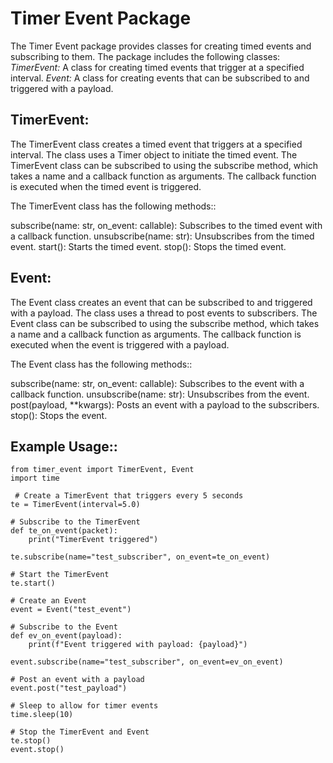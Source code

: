 # Timer Event Package

The Timer Event package provides classes for creating timed events and subscribing to them. The package includes the following classes:
*TimerEvent:* A class for creating timed events that trigger at a specified interval.
*Event:* A class for creating events that can be subscribed to and triggered with a payload.

## **TimerEvent:**

The TimerEvent class creates a timed event that triggers at a specified interval. The class uses a Timer object to initiate the timed event. The TimerEvent class can be subscribed to using the subscribe method, which takes a name and a callback function as arguments. The callback function is executed when the timed event is triggered.

The  TimerEvent class has the following methods::

 subscribe(name: str, on_event: callable): Subscribes to the timed event with a callback function.
 unsubscribe(name: str): Unsubscribes from the timed event.
 start(): Starts the timed event.
 stop(): Stops the timed event.

## **Event:**

The Event class creates an event that can be subscribed to and triggered with a payload. The class uses a thread to post events to subscribers. The Event class can be subscribed to using the subscribe method, which takes a name and a callback function as arguments. The callback function is executed when the event is triggered with a payload.

The Event class has the following methods::

 subscribe(name: str, on_event: callable): Subscribes to the event with a callback function.
 unsubscribe(name: str): Unsubscribes from the event.
 post(payload, \*\*kwargs): Posts an event with a payload to the subscribers.
 stop(): Stops the event.
 
 ## Example Usage::

    from timer_event import TimerEvent, Event
    import time

     # Create a TimerEvent that triggers every 5 seconds
    te = TimerEvent(interval=5.0)

    # Subscribe to the TimerEvent
    def te_on_event(packet):
        print("TimerEvent triggered")

    te.subscribe(name="test_subscriber", on_event=te_on_event)

    # Start the TimerEvent
    te.start()

    # Create an Event
    event = Event("test_event")

    # Subscribe to the Event
    def ev_on_event(payload):
        print(f"Event triggered with payload: {payload}")

    event.subscribe(name="test_subscriber", on_event=ev_on_event)

    # Post an event with a payload
    event.post("test_payload")

    # Sleep to allow for timer events
    time.sleep(10)

    # Stop the TimerEvent and Event
    te.stop()
    event.stop()
